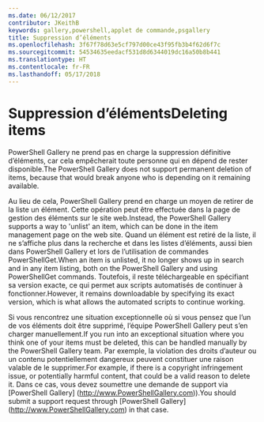 ```yaml
---
ms.date: 06/12/2017
contributor: JKeithB
keywords: gallery,powershell,applet de commande,psgallery
title: Suppression d’éléments
ms.openlocfilehash: 3f67f78d63e5cf797d00ce43f95fb3b4f62d6f7c
ms.sourcegitcommit: 54534635eedacf531d8d6344019dc16a50b8b441
ms.translationtype: HT
ms.contentlocale: fr-FR
ms.lasthandoff: 05/17/2018
---
```

# <a name="deleting-items"></a><span data-ttu-id="959a8-103">Suppression d’éléments</span><span class="sxs-lookup"><span data-stu-id="959a8-103">Deleting items</span></span>

<span data-ttu-id="959a8-104">PowerShell Gallery ne prend pas en charge la suppression définitive d’éléments, car cela empêcherait toute personne qui en dépend de rester disponible.</span><span class="sxs-lookup"><span data-stu-id="959a8-104">The PowerShell Gallery does not support permanent deletion of items, because that would break anyone who is depending on it remaining available.</span></span>

<span data-ttu-id="959a8-105">Au lieu de cela, PowerShell Gallery prend en charge un moyen de retirer de la liste un élément. Cette opération peut être effectuée dans la page de gestion des éléments sur le site web.</span><span class="sxs-lookup"><span data-stu-id="959a8-105">Instead, the PowerShell Gallery supports a way to 'unlist' an item, which can be done in the item management page on the web site.</span></span>
<span data-ttu-id="959a8-106">Quand un élément est retiré de la liste, il ne s’affiche plus dans la recherche et dans les listes d’éléments, aussi bien dans PowerShell Gallery et lors de l’utilisation de commandes PowerShellGet.</span><span class="sxs-lookup"><span data-stu-id="959a8-106">When an item is unlisted, it no longer shows up in search and in any item listing, both on the PowerShell Gallery and using PowerShellGet commands.</span></span>
<span data-ttu-id="959a8-107">Toutefois, il reste téléchargeable en spécifiant sa version exacte, ce qui permet aux scripts automatisés de continuer à fonctionner.</span><span class="sxs-lookup"><span data-stu-id="959a8-107">However, it remains downloadable by specifying its exact version, which is what allows the automated scripts to continue working.</span></span>

<span data-ttu-id="959a8-108">Si vous rencontrez une situation exceptionnelle où si vous pensez que l’un de vos éléments doit être supprimé, l’équipe PowerShell Gallery peut s’en charger manuellement.</span><span class="sxs-lookup"><span data-stu-id="959a8-108">If you run into an exceptional situation where you think one of your items must be deleted, this can be handled manually by the PowerShell Gallery team.</span></span>
<span data-ttu-id="959a8-109">Par exemple, la violation des droits d’auteur ou un contenu potentiellement dangereux peuvent constituer une raison valable de le supprimer.</span><span class="sxs-lookup"><span data-stu-id="959a8-109">For example, if there is a copyright infringement issue, or potentially harmful content, that could be a valid reason to delete it.</span></span>
<span data-ttu-id="959a8-110">Dans ce cas, vous devez soumettre une demande de support via [PowerShell Gallery] (http://www.PowerShellGallery.com)).</span><span class="sxs-lookup"><span data-stu-id="959a8-110">You should submit a support request through [PowerShell Gallery] (http://www.PowerShellGallery.com) in that case.</span></span>
